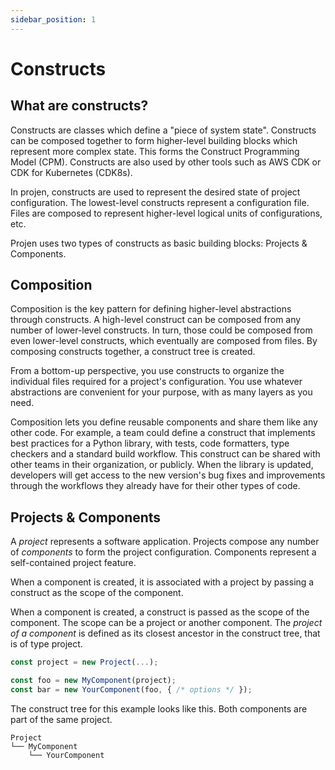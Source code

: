 ```yaml
---
sidebar_position: 1
---
```


# Constructs

## What are constructs?

Constructs are classes which define a "piece of system state".
Constructs can be composed together to form higher-level building blocks which represent more complex state.
This forms the Construct Programming Model (CPM).
Constructs are also used by other tools such as AWS CDK or CDK for Kubernetes (CDK8s).

In projen, constructs are used to represent the desired state of project configuration.
The lowest-level constructs represent a configuration file.
Files are composed to represent higher-level logical units of configurations, etc.

Projen uses two types of constructs as basic building blocks: Projects & Components.

## Composition

Composition is the key pattern for defining higher-level abstractions through constructs.
A high-level construct can be composed from any number of lower-level constructs.
In turn, those could be composed from even lower-level constructs, which eventually are composed from files.
By composing constructs together, a construct tree is created.

From a bottom-up perspective, you use constructs to organize the individual files required for a project's configuration.
You use whatever abstractions are convenient for your purpose, with as many layers as you need.

Composition lets you define reusable components and share them like any other code.
For example, a team could define a construct that implements best practices for a Python library, with tests, code formatters, type checkers and a standard build workflow.
This construct can be shared with other teams in their organization, or publicly.
When the library is updated, developers will get access to the new version's bug fixes and improvements through the workflows they already have for their other types of code.

## Projects & Components

A *project* represents a software application.
Projects compose any number of *components* to form the project configuration.
Components represent a self-contained project feature.

When a component is created, it is associated with a project by passing a construct as the scope of the component.

When a component is created, a construct is passed as the scope of the component.
The scope can be a project or another component.
The *project of a component* is defined as its closest ancestor in the construct tree, that is of type project.

```ts
const project = new Project(...);

const foo = new MyComponent(project);
const bar = new YourComponent(foo, { /* options */ });
```



The construct tree for this example looks like this.
Both components are part of the same project.

```text
Project
└── MyComponent
    └── YourComponent
```
